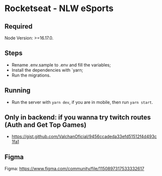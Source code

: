 # Rocketseat - NLW eSports

## Required

Node Version: >=16.17.0.

## Steps

- Rename .env.sample to .env and fill the variables;
- Install the dependencies with `yarn;
- Run the migrations.

## Running

- Run the server with `yarn dev`, if you are in mobile, then run `yarn start`.

## Only in backend: if you wanna try twitch routes (Auth and Get Top Games)

- https://gist.github.com/ValchanOficial/9456ccadeda33efd51512f4d493c1fa1

## Figma

Figma: https://www.figma.com/community/file/1150897317533332617
